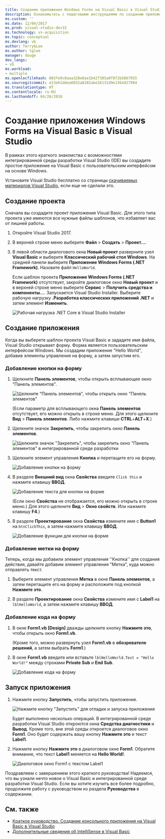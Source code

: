 ```yaml
---
title: Создание приложения Windows Forms на Visual Basic в Visual Studio
description: Ознакомьтесь с пошаговыми инструкциями по созданию приложения Windows Forms на Visual Basic в Visual Studio.
ms.custom: ''
ms.date: 12/04/2017
ms.prod: visual-studio-dev15
ms.technology: vs-acquisition
ms.topic: conceptual
ms.devlang: vb
author: TerryGLee
ms.author: tglee
manager: douge
dev_langs:
- vb
ms.workload:
- multiple
ms.openlocfilehash: 603fe9c8aaa328e0ae1b42f385a0f8f2b5867955
ms.sourcegitcommit: e13e61ddea6032a8282abe16131d9e136a927984
ms.translationtype: HT
ms.contentlocale: ru-RU
ms.lasthandoff: 04/26/2018
---
```

# <a name="create-a-windows-forms-app-in-visual-studio-with-visual-basic"></a>Создание приложения Windows Forms на Visual Basic в Visual Studio

В рамках этого краткого знакомства с возможностями интегрированной среды разработки Visual Studio (IDE) вы создадите простое приложение на Visual Basic с пользовательским интерфейсом на основе Windows.

Установите Visual Studio бесплатно со страницы [скачиваемых материалов Visual Studio](https://aka.ms/vsdownload?utm_source=mscom&utm_campaign=msdocs), если еще не сделали это.

## <a name="create-a-project"></a>Создание проекта

Сначала вы создадите проект приложения Visual Basic. Для этого типа проекта уже имеются все нужные файлы шаблонов, что избавляет вас от лишней работы.

1. Откройте Visual Studio 2017.

2. В верхней строке меню выберите **Файл** > **Создать** > **Проект...**.

3. В левой области диалогового окна **Новый проект** разверните узел **Visual Basic** и выберите **Классический рабочий стол Windows**. На средней панели выберите **Приложение Windows Forms (.NET Framework)**. Назовите файл `HelloWorld`.

     Если шаблон проекта **Приложение Windows Forms (.NET Framework)** отсутствует, закройте диалоговое окно **Новый проект** и в верхней строке меню выберите **Сервис** > **Получить средства и компоненты...**. Запускается Visual Studio Installer. Выберите рабочую нагрузку **.Разработка классических приложений .NET** и затем элемент **Изменить**.

     ![Рабочая нагрузка .NET Core в Visual Studio Installer](../ide/media/install-dot-net-desktop-env.png)

## <a name="create-the-application"></a>Создание приложения

Когда вы выберете шаблон проекта Visual Basic и зададите имя файла, Visual Studio открывает форму. Форма является пользовательским интерфейсом Windows. Мы создадим приложение "Hello World", добавив элементы управления на форму, а затем запустим его.

### <a name="add-a-button-to-the-form"></a>Добавление кнопки на форму

1. Щелкните **Панель элементов**, чтобы открыть всплывающее окно "Панель элементов".

     ![Щелкните "Панель элементов", чтобы открыть окно "Панель элементов"](../ide/media/vb-toolbox-toolwindow.png)

     (Если параметр для всплывающего окна **Панель элементов** отсутствует, его можно открыть в строке меню. Для этого щелкните **Вид** > **Панель элементов**. Либо нажмите клавиши **CTRL**+**ALT**+**X**.)

2. Щелкните значок **Закрепить**, чтобы закрепить окно **Панель элементов**.

     ![Щелкните значок "Закрепить", чтобы закрепить окно "Панель элементов" в интегрированной среде разработки](../ide/media/vb-pin-the-toolbox-window.png)
3. Щелкните элемент управления **Кнопка** и перетащите его на форму.

     ![Добавление кнопки на форму](../ide/media/vb-add-a-button-to-form1.png)

4. В разделе **Внешний вид** окна **Свойства** введите `Click this` и нажмите клавишу **ВВОД**.

     ![Добавление текста для кнопки на форме](../ide/media/vb-button-control-text.png)

     (Если окно **Свойства** не отображается, его можно открыть в строке меню.) Для этого щелкните **Вид** > **Окно свойств**. Или нажмите клавишу **F4**.)

5. В разделе **Проектирование** окна **Свойства** измените имя с **Button1** на `btnClickThis`, а затем нажмите клавишу **ВВОД**.

     ![Добавление функции для кнопки на форме](../ide/media/vb-button-control-function.png)

### <a name="add-a-label-to-the-form"></a>Добавление метки на форму

Теперь, когда мы добавили элемент управления ''Кнопка'' для создания действия, давайте добавим элемент управления "Метка", куда можно отправлять текст.

1. Выберите элемент управления **Метка** в окне **Панель элементов**, а затем перетащите его на форму и расположите под кнопкой **Нажмите это**.

2. В разделе **Проектирование** окна **Свойства** измените имя с **Label1** на `lblHelloWorld`, а затем нажмите клавишу **ВВОД**.

### <a name="add-code-to-the-form"></a>Добавление кода на форму

1. В окне **Form1.vb &#91;Design&#93;** дважды щелкните кнопку **Нажмите это**, чтобы открыть окно **Form1.vb**.

      (Кроме того, можно развернуть узел **Form1.vb** в **обозревателе решений**, а затем выбрать **Form1**.)

2. В окне **Form1.vb** введите или вставьте `lblHelloWorld.Text = "Hello World!"` между строками **Private Sub** и **End Sub**.

     ![Добавление кода на форму](../ide/media/vb-add-code-to-the-form.png)

## <a name="run-the-application"></a>Запуск приложения

1. Нажмите кнопку **Запустить**, чтобы запустить приложение.

     ![Нажмите кнопку "Запустить" для отладки и запуска приложения](../ide/media/vb-click-start-hello-world.png)

   Будет выполнено несколько операций. В интегрированной среде разработки Visual Studio откроются окна **Средства диагностики** и **Вывод**. Кроме того, вне этой среды откроется диалоговое окно **Form1**. Оно будет содержать вашу кнопку **Нажмите это** и текст **Label1**.

2. Нажмите кнопку **Нажмите это** в диалоговом окне **Form1**. Обратите внимание, что текст **Label1** меняется на **Hello World!**.

    ![Диалоговое окно Form1 с текстом Label1 ](../ide/media/vb-form1-dialog-hello-world.png)

Поздравляем с завершением этого краткого руководства! Надеемся, что вы узнали нечто новое о Visual Basic и интегрированной среде разработки Visual Studio. Если вы хотите изучить все более подробно, продолжите работу с руководством из раздела **Руководства** в содержании.

## <a name="see-also"></a>См. также

* [Краткое руководство. Создание консольного приложения на Visual Basic в Visual Studio](quickstart-visual-basic-console.md)
* [Дополнительные сведения об IntelliSense в Visual Basic](visual-basic-specific-intellisense.md)
